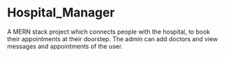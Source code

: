 # Hospital_Manager
A MERN stack project which connects people with the hospital, to book their appointments at their doorstep. The admin can add doctors and view messages and appointments of the user. 
